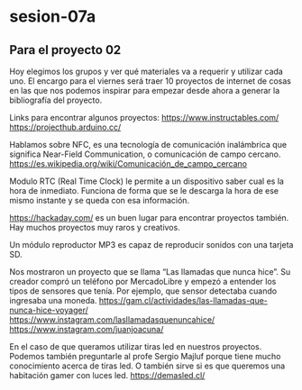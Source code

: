 # sesion-07a

## Para el proyecto 02

Hoy elegimos los grupos y ver qué materiales va a requerir y utilizar cada uno.
El encargo para el viernes será traer 10 proyectos de internet de cosas en las que nos podemos inspirar para empezar desde ahora a generar la bibliografía del proyecto.

Links para encontrar algunos proyectos:
<https://www.instructables.com/>
<https://projecthub.arduino.cc/>

Hablamos sobre NFC, es una tecnología de comunicación inalámbrica que significa Near-Field Communication, o comunicación de campo cercano. <https://es.wikipedia.org/wiki/Comunicación_de_campo_cercano>

Modulo RTC (Real Time Clock) le permite a un dispositivo saber cual es la hora de inmediato. Funciona de forma que se le descarga la hora de ese mismo instante y se queda con esa información.

<https://hackaday.com/> es un buen lugar para encontrar proyectos también. Hay muchos proyectos muy raros y creativos.

Un módulo reproductor MP3 es capaz de reproducir sonidos con una tarjeta SD.

Nos mostraron un proyecto que se llama “Las llamadas que nunca hice”. Su creador compró un teléfono por MercadoLibre y empezó a entender los tipos de sensores que tenía. Por ejemplo, que sensor detectaba cuando ingresaba una moneda. <https://gam.cl/actividades/las-llamadas-que-nunca-hice-voyager/>
<https://www.instagram.com/lasllamadasquenuncahice/>
<https://www.instagram.com/juanjoacuna/>

En el caso de que queramos utilizar tiras led en nuestros proyectos. Podemos también preguntarle al profe Sergio Majluf porque tiene mucho conocimiento acerca de tiras led. O también sirve si es que queremos una habitación gamer con luces led. <https://demasled.cl/> 
